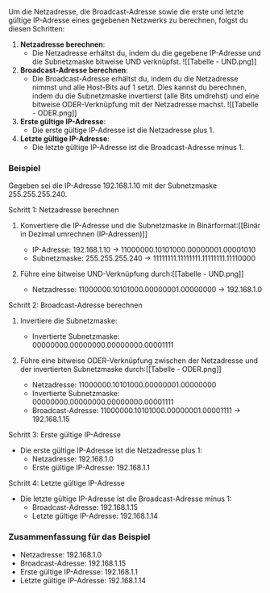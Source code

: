 Um die Netzadresse, die Broadcast-Adresse sowie die erste und letzte gültige IP-Adresse eines gegebenen Netzwerks zu berechnen, folgst du diesen Schritten:

1. **Netzadresse berechnen**:
    - Die Netzadresse erhältst du, indem du die gegebene IP-Adresse und die Subnetzmaske bitweise UND verknüpfst.
       ![[Tabelle - UND.png]]
2. **Broadcast-Adresse berechnen**:
    - Die Broadcast-Adresse erhältst du, indem du die Netzadresse nimmst und alle Host-Bits auf 1 setzt. Dies kannst du berechnen, indem du die Subnetzmaske invertierst (alle Bits umdrehst) und eine bitweise ODER-Verknüpfung mit der Netzadresse machst.
      ![[Tabelle - ODER.png]]
3. **Erste gültige IP-Adresse**:
    - Die erste gültige IP-Adresse ist die Netzadresse plus 1.
4. **Letzte gültige IP-Adresse**:
    - Die letzte gültige IP-Adresse ist die Broadcast-Adresse minus 1.

### Beispiel

Gegeben sei die IP-Adresse 192.168.1.10 mit der Subnetzmaske 255.255.255.240.

Schritt 1: Netzadresse berechnen

1. Konvertiere die IP-Adresse und die Subnetzmaske in Binärformat:[[Binär in Dezimal umrechnen (IP-Adressen)]]
    
    - IP-Adresse: 192.168.1.10 -> 11000000.10101000.00000001.00001010
    - Subnetzmaske: 255.255.255.240 -> 11111111.11111111.11111111.11110000
2. Führe eine bitweise UND-Verknüpfung durch:[[Tabelle - UND.png]]
    
    - Netzadresse: 11000000.10101000.00000001.00000000 -> 192.168.1.0

Schritt 2: Broadcast-Adresse berechnen

1. Invertiere die Subnetzmaske:
    
    - Invertierte Subnetzmaske: 00000000.00000000.00000000.00001111
2. Führe eine bitweise ODER-Verknüpfung zwischen der Netzadresse und der invertierten Subnetzmaske durch:[[Tabelle - ODER.png]]
    
    - Netzadresse: 11000000.10101000.00000001.00000000
    - Invertierte Subnetzmaske: 00000000.00000000.00000000.00001111
    - Broadcast-Adresse: 11000000.10101000.00000001.00001111 -> 192.168.1.15

Schritt 3: Erste gültige IP-Adresse

- Die erste gültige IP-Adresse ist die Netzadresse plus 1:
    - Netzadresse: 192.168.1.0
    - Erste gültige IP-Adresse: 192.168.1.1

Schritt 4: Letzte gültige IP-Adresse

- Die letzte gültige IP-Adresse ist die Broadcast-Adresse minus 1:
    - Broadcast-Adresse: 192.168.1.15
    - Letzte gültige IP-Adresse: 192.168.1.14

### Zusammenfassung für das Beispiel

- Netzadresse: 192.168.1.0
- Broadcast-Adresse: 192.168.1.15
- Erste gültige IP-Adresse: 192.168.1.1
- Letzte gültige IP-Adresse: 192.168.1.14